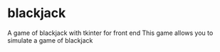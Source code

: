 # blackjack
A game of blackjack with tkinter for front end
This game allows you to simulate a game of blackjack
